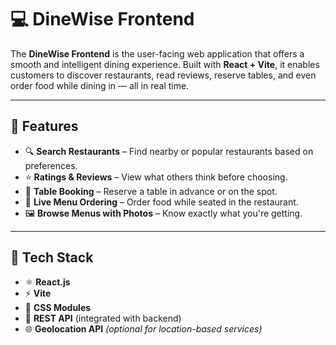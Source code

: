 # 💻 DineWise Frontend

The **DineWise Frontend** is the user-facing web application that offers a smooth and intelligent dining experience. Built with **React + Vite**, it enables customers to discover restaurants, read reviews, reserve tables, and even order food while dining in — all in real time.

---

## 🌟 Features

- 🔍 **Search Restaurants** – Find nearby or popular restaurants based on preferences.
- ⭐ **Ratings & Reviews** – View what others think before choosing.
- 📅 **Table Booking** – Reserve a table in advance or on the spot.
- 🧾 **Live Menu Ordering** – Order food while seated in the restaurant.
- 🖼️ **Browse Menus with Photos** – Know exactly what you're getting.

---

## 🧰 Tech Stack

- ⚛️ **React.js**
- ⚡ **Vite**
- 🎨 **CSS Modules**
- 🔄 **REST API** (integrated with backend)
- 🌐 **Geolocation API** *(optional for location-based services)*


